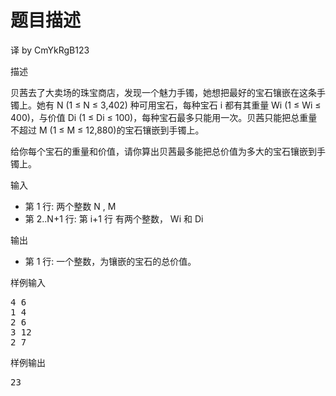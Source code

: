 # 题目描述


<p>
译 by CmYkRgB123
</p>
<p>
描述
</p>
<p>
贝茜去了大卖场的珠宝商店，发现一个魅力手镯，她想把最好的宝石镶嵌在这条手镯上。她有 N (1 ≤ N ≤ 3,402) 种可用宝石，每种宝石 i 都有其重量 Wi (1 ≤ Wi ≤ 400)，与价值 Di (1 ≤ Di ≤ 100)，每种宝石最多只能用一次。贝茜只能把总重量不超过 M (1 ≤ M ≤ 12,880)的宝石镶嵌到手镯上。
</p>
<p>
给你每个宝石的重量和价值，请你算出贝茜最多能把总价值为多大的宝石镶嵌到手镯上。
</p>
<p>
输入
</p>
<ul>
<li>
第 1 行: 两个整数 N , M
</li>
<li>
第 2..N+1 行: 第 i+1 行 有两个整数， Wi 和 Di
</li>
</ul>
<p>
输出
</p>
<ul>
<li>
第 1 行: 一个整数，为镶嵌的宝石的总价值。
</li>
</ul>
<p>
样例输入
</p>
<pre>4 6
1 4
2 6
3 12
2 7
</pre>
<p>
样例输出
</p>
<pre>23
</pre>
